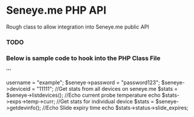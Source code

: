 # Seneye.me PHP API

Rough class to allow integration into Seneye.me public API

### TODO




### Below is sample code to hook into the PHP Class File

'''
<?php
include "seneye.php";
//Initate Class
$seneye = new Seneye();
//Set Credential Variables for seneye.me
$seneye->username = "example";
$seneye->password = "password123";
$seneye->deviceid = "11111";

//Get stats from all devices on seneye.me
$stats = $seneye->listdevices();
//Echo current probe temperature
echo $stats->exps->temp->curr;


//Get stats for individual device
$stats = $seneye->getdevinfo();
//Echo Slide expiry time
echo $stats->status->slide_expires;
